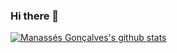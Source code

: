 ### Hi there 👋

[![Manassés Gonçalves's github stats](https://github-readme-stats.vercel.app/api?username=ManassesGoncalves&theme=yellow-black)](https://github.com/ManassesGoncalves/github-readme-stats)
